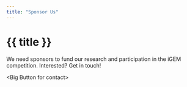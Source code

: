 ```yaml
---
title: "Sponsor Us"
---
```


# {{ title }}

We need sponsors to fund our research and participation in the iGEM competition. Interested? Get in touch!

\<Big Button for contact>

